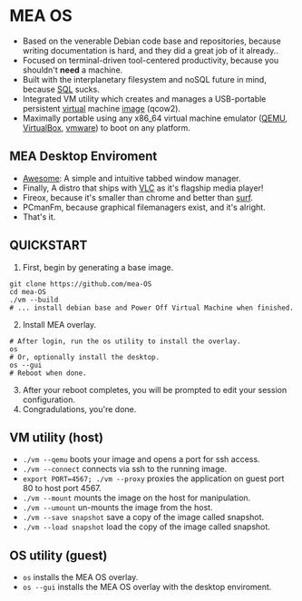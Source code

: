 # MEA OS
- Based on the venerable Debian code base and repositories, because writing documentation is hard, and they did a great job of it already..
- Focused on terminal-driven tool-centered productivity, because you shouldn't **need** a machine.
- Built with the interplanetary filesystem and noSQL future in mind, because [SQL](https://www.cisa.gov/known-exploited-vulnerabilities-catalog?search_api_fulltext=SQL&field_date_added_wrapper=all&field_cve=&sort_by=field_date_added&items_per_page=20&url=) sucks.
- Integrated VM utility which creates and manages a USB-portable persistent [virtual](https://www.qemu.org/) machine [image](https://en.wikipedia.org/wiki/Qcow) (qcow2).
- Maximally portable using any x86_64 virtual machine emulator ([QEMU](https://www.qemu.org/download/), [VirtualBox](https://www.virtualbox.org/wiki/Downloads), [vmware](https://www.vmware.com/products/desktop-hypervisor/workstation-and-fusion)) to boot on any platform.

## MEA Desktop Enviroment
- [Awesome](https://wiki.debian.org/Awesome): A simple and intuitive tabbed window manager.
- Finally, A distro that ships with [VLC](https://manpages.debian.org/bookworm/vlc-bin/vlc.1.en.html) as it's flagship media player!
- Fireox, because it's smaller than chrome and better than [surf](https://surf.suckless.org/).
- PCmanFm, because graphical filemanagers exist, and it's alright.
- That's it.

## QUICKSTART
1. First, begin by generating a base image.
```
git clone https://github.com/mea-OS
cd mea-OS
./vm --build
# ... install debian base and Power Off Virtual Machine when finished. 
```
2. Install MEA overlay.
```
# After login, run the os utility to install the overlay.
os
# Or, optionally install the desktop.
os --gui
# Reboot when done.
```
3. After your reboot completes, you will be prompted to edit your session configuration.
4. Congradulations, you're done.

## VM utility (host)
- `./vm --qemu` boots your image and opens a port for ssh access.
- `./vm --connect` connects via ssh to the running image.
- `export PORT=4567; ./vm --proxy` proxies the application on guest port 80 to host port 4567.
- `./vm --mount` mounts the image on the host for manipulation.
- `./vm --umount` un-mounts the image from the host.
- `./vm --save snapshot` save a copy of the image called snapshot.
- `./vm --load snapshot` load the copy of the image called snapshot.  

## OS utility (guest)
- `os` installs the MEA OS overlay.
- `os --gui` installs the MEA OS overlay with the desktop enviroment.
